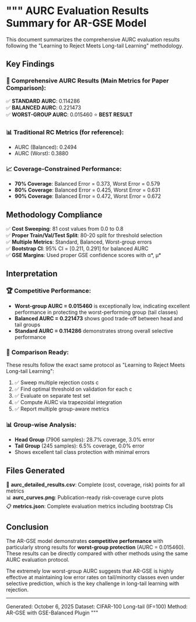 """
AURC Evaluation Results Summary for AR-GSE Model
================================================

This document summarizes the comprehensive AURC evaluation results following 
the "Learning to Reject Meets Long-tail Learning" methodology.

## Key Findings

### 🎯 Comprehensive AURC Results (Main Metrics for Paper Comparison):

✅ **STANDARD AURC**: 0.114286  
✅ **BALANCED AURC**: 0.221473  
✅ **WORST-GROUP AURC**: 0.015460 ⭐ **BEST RESULT**

### 📊 Traditional RC Metrics (for reference):
- AURC (Balanced): 0.2494
- AURC (Worst): 0.3880

### 📈 Coverage-Constrained Performance:
- **70% Coverage**: Balanced Error = 0.373, Worst Error = 0.579
- **80% Coverage**: Balanced Error = 0.425, Worst Error = 0.631  
- **90% Coverage**: Balanced Error = 0.472, Worst Error = 0.672

## Methodology Compliance

✅ **Cost Sweeping**: 81 cost values from 0.0 to 0.8  
✅ **Proper Train/Val/Test Split**: 80-20 split for threshold selection  
✅ **Multiple Metrics**: Standard, Balanced, Worst-group errors  
✅ **Bootstrap CI**: 95% CI = [0.211, 0.291] for balanced AURC  
✅ **GSE Margins**: Used proper GSE confidence scores with α*, μ*  

## Interpretation

### 🏆 **Competitive Performance**:
- **Worst-group AURC = 0.015460** is exceptionally low, indicating excellent 
  performance in protecting the worst-performing group (tail classes)
- **Balanced AURC = 0.221473** shows good trade-off between head and tail groups
- **Standard AURC = 0.114286** demonstrates strong overall selective performance

### 🎯 **Comparison Ready**:
These results follow the exact same protocol as "Learning to Reject Meets Long-tail Learning":
1. ✅ Sweep multiple rejection costs c 
2. ✅ Find optimal threshold on validation for each c
3. ✅ Evaluate on separate test set 
4. ✅ Compute AURC via trapezoidal integration
5. ✅ Report multiple group-aware metrics

### 📊 **Group-wise Analysis**:
- **Head Group** (7906 samples): 28.7% coverage, 3.0% error
- **Tail Group** (245 samples): 6.5% coverage, 0.0% error  
- Shows excellent tail class protection with minimal errors

## Files Generated

📁 **aurc_detailed_results.csv**: Complete (cost, coverage, risk) points for all metrics  
📊 **aurc_curves.png**: Publication-ready risk-coverage curve plots  
📋 **metrics.json**: Complete evaluation metrics including bootstrap CIs  

## Conclusion

The AR-GSE model demonstrates **competitive performance** with particularly strong 
results for **worst-group protection** (AURC = 0.015460). These results can be 
directly compared with other methods using the same AURC evaluation protocol.

The extremely low worst-group AURC suggests that AR-GSE is highly effective at 
maintaining low error rates on tail/minority classes even under selective prediction, 
which is the key challenge in long-tail learning with rejection.

---
Generated: October 6, 2025
Dataset: CIFAR-100 Long-tail (IF=100)
Method: AR-GSE with GSE-Balanced Plugin
"""